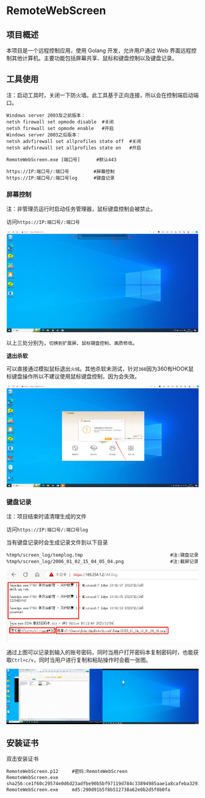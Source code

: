 # RemoteWebScreen

## 项目概述

本项目是一个远程控制应用，使用 Golang 开发，允许用户通过 Web 界面远程控制其他计算机。主要功能包括屏幕共享、鼠标和键盘控制以及键盘记录。

## 工具使用

注：启动工具时，关闭一下防火墙。此工具基于正向连接，所以会在控制端启动端口。

```
Windows server 2003及之前版本：
netsh firewall set opmode disable  #关闭  
netsh firewall set opmode enable   #开启
Windows server 2003之后版本：
netsh advfirewall set allprofiles state off  #关闭    
netsh advfirewall set allprofiles state on   #开启
```

```
RemoteWebScreen.exe [端口号]      #默认443
```

```
https://IP:端口号/:端口号         #屏幕控制
https://IP:端口号/:端口号log      #键盘记录
```

### 屏幕控制

注：非管理员运行时启动任务管理器，鼠标键盘控制会被禁止。

访问`https://IP:端口号/:端口号`

![image-20231124095233832](image-20231124095233832.png)

以上三处分别为，`切换到扩展屏`、`鼠标键盘控制`、`画质修改`。

**退出杀软**

可以直接通过模拟鼠标退出`火绒`。其他杀软未测试，针对`360`因为360有HOOK鼠标键盘操作所以不建议使用鼠标键盘控制，因为会失效。

![image-20231124101731491](image-20231124101731491.png)

### 键盘记录

注：项目结束时请清理生成的文件

访问`https://IP:端口号/:端口号log	`

当有键盘记录时会生成记录文件到以下目录

```
%tmp%/screen_log/templog.tmp								#注:键盘记录
%tmp%/screen_log/2006_01_02_15_04_05_04.png					#注:截屏记录
```

![image-20231124101333601](image-20231124101333601.png)

通过上图可以记录到输入的账号密码，同时当用户打开密码本复制密码时，也能获取`Ctrl+c/v`，同时当用户进行复制和粘贴操作时会截一张图。

![image-20231124101600198](image-20231124101600198.png)

## 安装证书

双击安装证书

```
RemoteWebScreen.p12		#密码:RemoteWebScreen
RemoteWebScreen.exe 	sha256:ce1f60c29574e0d6d23adfbe90b5bf97119d784c33894985aae1a8cafeba3291
RemoteWebScreen.exe		md5:290d91b5f8b512738a62e0b2d5f0b0fa
```

